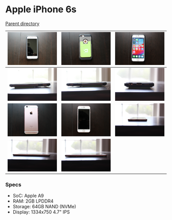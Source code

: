 # Apple iPhone 6s
[Parent directory](../index.md)

| ![image](IMG_6665.JPG) | ![image](IMG_6667.JPG) | ![image](IMG_6668.JPG) |
|:---:|:---:|:---:|
| ![image](IMG_6671.JPG) | ![image](IMG_6672.JPG) | ![image](IMG_6675.JPG) |
| ![image](IMG_6676.JPG) | ![image](IMG_6677.JPG) | ![image](IMG_6678.JPG) |
| ![image](IMG_6679.JPG) | ![image](IMG_6680.JPG) |

### Specs

* SoC: Apple A9
* RAM: 2GB LPDDR4
* Storage: 64GB NAND (NVMe)
* Display: 1334x750 4.7" IPS
